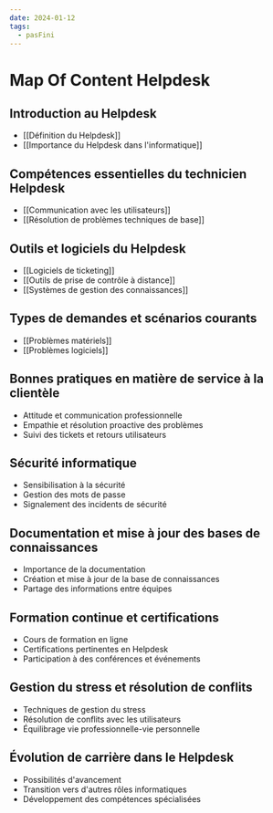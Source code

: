 ```yaml
---
date: 2024-01-12
tags:
  - pasFini
---
```

# Map Of Content Helpdesk
## Introduction au Helpdesk

- [[Définition du Helpdesk]]
- [[Importance du Helpdesk dans l'informatique]]

## Compétences essentielles du technicien Helpdesk

- [[Communication avec les utilisateurs]]
- [[Résolution de problèmes techniques de base]]
## Outils et logiciels du Helpdesk

- [[Logiciels de ticketing]]
- [[Outils de prise de contrôle à distance]]
- [[Systèmes de gestion des connaissances]]

## Types de demandes et scénarios courants

- [[Problèmes matériels]]
- [[Problèmes logiciels]]
## Bonnes pratiques en matière de service à la clientèle

- Attitude et communication professionnelle
- Empathie et résolution proactive des problèmes
- Suivi des tickets et retours utilisateurs

## Sécurité informatique

- Sensibilisation à la sécurité
- Gestion des mots de passe
- Signalement des incidents de sécurité

## Documentation et mise à jour des bases de connaissances

- Importance de la documentation
- Création et mise à jour de la base de connaissances
- Partage des informations entre équipes

## Formation continue et certifications

- Cours de formation en ligne
- Certifications pertinentes en Helpdesk
- Participation à des conférences et événements

## Gestion du stress et résolution de conflits

- Techniques de gestion du stress
- Résolution de conflits avec les utilisateurs
- Équilibrage vie professionnelle-vie personnelle

## Évolution de carrière dans le Helpdesk

- Possibilités d'avancement
- Transition vers d'autres rôles informatiques
- Développement des compétences spécialisées